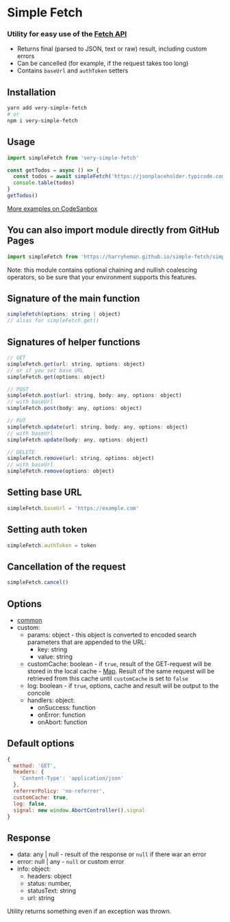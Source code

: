 # Simple Fetch

### Utility for easy use of the <a href="https://developer.mozilla.org/en-US/docs/Web/API/Fetch_API">Fetch API</a>

- Returns final (parsed to JSON, text or raw) result, including custom errors
- Can be cancelled (for example, if the request takes too long)
- Contains `baseUrl` and `authToken` setters

## Installation

```bash
yarn add very-simple-fetch
# or
npm i very-simple-fetch
```

## Usage

```js
import simpleFetch from 'very-simple-fetch'

const getTodos = async () => {
  const todos = await simpleFetch('https://jsonplaceholder.typicode.com/todos')
  console.table(todos)
}
getTodos()
```

[More examples on CodeSanbox](https://codesandbox.io/s/simple-fetch-1o2k)

## You can also import module directly from GitHub Pages

```js
import simpleFetch from 'https://harryheman.github.io/simple-fetch/simpleFetch.js'
```

Note: this module contains optional chaining and nullish coalescing operators, so be sure that your environment supports this features.

## Signature of the main function

```js
simpleFetch(options: string | object)
// alias for simpleFetch.get()
```

## Signatures of helper functions

```js
// GET
simpleFetch.get(url: string, options: object)
// or if you set base URL
simpleFetch.get(options: object)

// POST
simpleFetch.post(url: string, body: any, options: object)
// with baseUrl
simpleFetch.post(body: any, options: object)

// PUT
simpleFetch.update(url: string, body: any, options: object)
// with baseUrl
simpleFetch.update(body: any, options: object)

// DELETE
simpleFetch.remove(url: string, options: object)
// with baseUrl
simpleFetch.remove(options: object)
```

## Setting base URL

```js
simpleFetch.baseUrl = 'https://example.com'
```

## Setting auth token

```js
simpleFetch.authToken = token
```

## Cancellation of the request

```js
simpleFetch.cancel()
```

## Options

- <a href="https://developer.mozilla.org/en-US/docs/Web/API/WindowOrWorkerGlobalScope/fetch#parameters" target="_blank">common</a>
- custom:
  - params: object - this object is converted to encoded search parameters that are appended to the URL:
    - key: string
    - value: string
  - customCache: boolean - if `true`, result of the GET-request will be stored in the local cache  - <a href="https://developer.mozilla.org/en-US/docs/Web/JavaScript/Reference/Global_Objects/Map">Map</a>. Result of the same request will be retrieved from this cache until `customCache` is set to `false`
  - log: boolean - if `true`, options, cache and result will be output to the concole
  - handlers: object:
    - onSuccess: function
    - onError: function
    - onAbort: function

## Default options

```js
{
  method: 'GET',
  headers: {
    'Content-Type': 'application/json'
  },
  referrerPolicy: 'no-referrer',
  customCache: true,
  log: false,
  signal: new window.AbortController().signal
}
```

## Response

- data: any | null - result of the response or `null` if there war an error
- error: null | any - `null` or custom error
- info: object:
  - headers: object
  - status: number,
  - statusText: string
  - url: string

Utility returns something even if an exception was thrown.
